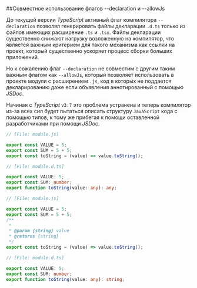##Совместное использование флагов --declaration и --allowJs

До текущей версии _TypeScript_ активный флаг компилятора `--declaration` позволял генерировать файлы декларации `.d.ts` только из файлов имеющих расширение `.ts` и `.tsx`. Файлы декларации существенно снижают нагрузку возложенную на компилятор, что является важным критерием для такого механизма как ссылки на проект, который существенно ускоряет процесс сборки больших приложений.

Но к сожалению флаг `--declaration` не совместим с другим таким важным флагом как `--allowJs`, который позволяет использовать в проекте модули с расширением `.js`, код в которых не поддается декларированию даже если объявления аннотированный с помощью _JSDoc_.

Начиная с _TypeScript_ `v3.7` это проблема устранена и теперь компилятор из-за всех сил будет пытаться описать структуру `JavaScript` кода с помощью типов, к тому же прибегая к помощи оставленной разработчиками при помощи _JSDoc_.

```js
// [File: module.js]

export const VALUE = 5;
export const SUM = 5 + 5;
export const toString = (value) => value.toString();
```

```ts
// [File: module.d.ts]

export const VALUE: 5;
export const SUM: number;
export function toString(value: any): any;
```

```js
// [File: module.js]

export const VALUE = 5;
export const SUM = 5 + 5;
/**
 *
 * @param {string} value
 * @returns {string}
 */
export const toString = (value) => value.toString();
```

```ts
// [File: module.d.ts]

export const VALUE: 5;
export const SUM: number;
export function toString(value: any): string;
```
